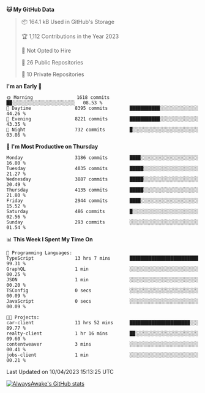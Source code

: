 <!--START_SECTION:waka-->
**🐱 My GitHub Data** 

> 📦 164.1 kB Used in GitHub's Storage 
 > 
> 🏆 1,112 Contributions in the Year 2023
 > 
> 🚫 Not Opted to Hire
 > 
> 📜 26 Public Repositories 
 > 
> 🔑 10 Private Repositories 
 > 
**I'm an Early 🐤** 

```text
🌞 Morning                1618 commits        ██░░░░░░░░░░░░░░░░░░░░░░░   08.53 % 
🌆 Daytime                8395 commits        ███████████░░░░░░░░░░░░░░   44.26 % 
🌃 Evening                8221 commits        ███████████░░░░░░░░░░░░░░   43.35 % 
🌙 Night                  732 commits         █░░░░░░░░░░░░░░░░░░░░░░░░   03.86 % 
```
📅 **I'm Most Productive on Thursday** 

```text
Monday                   3186 commits        ████░░░░░░░░░░░░░░░░░░░░░   16.80 % 
Tuesday                  4035 commits        █████░░░░░░░░░░░░░░░░░░░░   21.27 % 
Wednesday                3887 commits        █████░░░░░░░░░░░░░░░░░░░░   20.49 % 
Thursday                 4135 commits        █████░░░░░░░░░░░░░░░░░░░░   21.80 % 
Friday                   2944 commits        ████░░░░░░░░░░░░░░░░░░░░░   15.52 % 
Saturday                 486 commits         █░░░░░░░░░░░░░░░░░░░░░░░░   02.56 % 
Sunday                   293 commits         ░░░░░░░░░░░░░░░░░░░░░░░░░   01.54 % 
```


📊 **This Week I Spent My Time On** 

```text
💬 Programming Languages: 
TypeScript               13 hrs 7 mins       █████████████████████████   99.31 % 
GraphQL                  1 min               ░░░░░░░░░░░░░░░░░░░░░░░░░   00.25 % 
JSON                     1 min               ░░░░░░░░░░░░░░░░░░░░░░░░░   00.20 % 
TSConfig                 0 secs              ░░░░░░░░░░░░░░░░░░░░░░░░░   00.09 % 
JavaScript               0 secs              ░░░░░░░░░░░░░░░░░░░░░░░░░   00.09 % 

🐱‍💻 Projects: 
car-client               11 hrs 52 mins      ██████████████████████░░░   89.77 % 
realty-client            1 hr 16 mins        ██░░░░░░░░░░░░░░░░░░░░░░░   09.60 % 
contentweaver            3 mins              ░░░░░░░░░░░░░░░░░░░░░░░░░   00.41 % 
jobs-client              1 min               ░░░░░░░░░░░░░░░░░░░░░░░░░   00.21 % 
```


 Last Updated on 10/04/2023 15:13:25 UTC
<!--END_SECTION:waka-->

[![AlwaysAwake's GitHub stats](https://github-readme-stats.vercel.app/api?username=AlwaysAwake&show_icons=true&theme=github_dark&count_private=true)](https://github.com/AlwaysAwake/AlwaysAwake)
